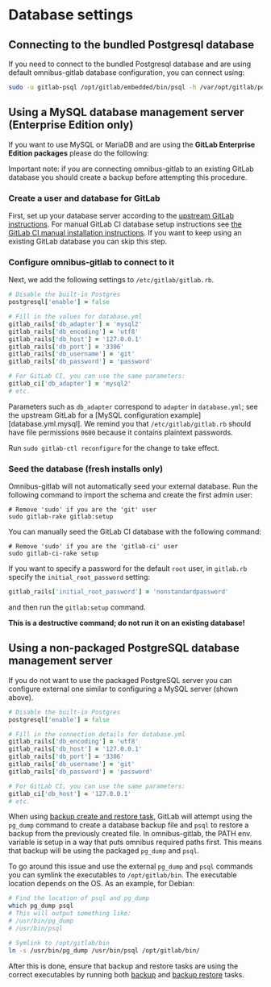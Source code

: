 # Database settings

## Connecting to the bundled Postgresql database

If you need to connect to the bundled Postgresql database and are using default omnibus-gitlab database configuration,
you can connect using:

```bash
sudo -u gitlab-psql /opt/gitlab/embedded/bin/psql -h /var/opt/gitlab/postgresql -d gitlabhq_production
```

## Using a MySQL database management server (Enterprise Edition only)

If you want to use MySQL or MariaDB and are using the **GitLab Enterprise Edition packages** please do the following:

Important note: if you are connecting omnibus-gitlab to an existing GitLab
database you should create a backup before attempting this procedure.

### Create a user and database for GitLab

First, set up your database server according to the [upstream GitLab
instructions](https://gitlab.com/gitlab-org/gitlab-ce/blob/master/doc/install/installation.md#5-database).
For manual GitLab CI database setup instructions see [the GitLab CI manual installation instructions](https://gitlab.com/gitlab-org/gitlab-ci/blob/master/doc/install/installation.md#4-prepare-the-database).
If you want to keep using an existing GitLab database you can skip this step.

### Configure omnibus-gitlab to connect to it

Next, we add the following settings to `/etc/gitlab/gitlab.rb`.

```ruby
# Disable the built-in Postgres
postgresql['enable'] = false

# Fill in the values for database.yml
gitlab_rails['db_adapter'] = 'mysql2'
gitlab_rails['db_encoding'] = 'utf8'
gitlab_rails['db_host'] = '127.0.0.1'
gitlab_rails['db_port'] = '3306'
gitlab_rails['db_username'] = 'git'
gitlab_rails['db_password'] = 'password'

# For GitLab CI, you can use the same parameters:
gitlab_ci['db_adapter'] = 'mysql2'
# etc.
```

Parameters such as `db_adapter` correspond to `adapter` in `database.yml`; see the upstream GitLab for a [MySQL configuration example][database.yml.mysql].
We remind you that `/etc/gitlab/gitlab.rb` should have file permissions `0600` because it contains plaintext passwords.

Run `sudo gitlab-ctl reconfigure` for the change to take effect.

### Seed the database (fresh installs only)

Omnibus-gitlab will not automatically seed your external database. Run the
following command to import the schema and create the first admin user:

```shell
# Remove 'sudo' if you are the 'git' user
sudo gitlab-rake gitlab:setup
```

You can manually seed the GitLab CI database with the following command:

```shell
# Remove 'sudo' if you are the 'gitlab-ci' user
sudo gitlab-ci-rake setup
```

If you want to specify a password for the default `root` user, in `gitlab.rb` specify the `initial_root_password` setting:

```ruby
gitlab_rails['initial_root_password'] = 'nonstandardpassword'
```

and then run the `gitlab:setup` command.

**This is a destructive command; do not run it on an existing database!**

## Using a non-packaged PostgreSQL database management server

If you do not want to use the packaged PostgreSQL server you can configure external one similar to configuring a MySQL server (shown above).

```ruby
# Disable the built-in Postgres
postgresql['enable'] = false

# Fill in the connection details for database.yml
gitlab_rails['db_encoding'] = 'utf8'
gitlab_rails['db_host'] = '127.0.0.1'
gitlab_rails['db_port'] = '3306'
gitlab_rails['db_username'] = 'git'
gitlab_rails['db_password'] = 'password'

# For GitLab CI, you can use the same parameters:
gitlab_ci['db_host'] = '127.0.0.1'
# etc.
```

When using [backup create and restore task](http://doc.gitlab.com/ce/raketasks/backup_restore.html#create-a-backup-of-the-gitlab-system), GitLab will attempt using the `pg_dump` command to create a database backup file and `psql` to restore a backup from the previously created file. In omnibus-gitlab, the PATH env. variable is setup in a way that puts omnibus required paths first. This means that backup will be using the packaged `pg_dump` and `psql`.

To go around this issue and use the external `pg_dump` and `psql` commands you can symlink the executables to `/opt/gitlab/bin`. The executable location depends on the OS. As an example, for Debian:

```bash
# Find the location of psql and pg_dump
which pg_dump psql
# This will output something like:
# /usr/bin/pg_dump
# /usr/bin/psql

# Symlink to /opt/gitlab/bin
ln -s /usr/bin/pg_dump /usr/bin/psql /opt/gitlab/bin/
```
After this is done, ensure that backup and restore tasks are using the correct executables by running both [backup](http://doc.gitlab.com/ce/raketasks/backup_restore.html#create-a-backup-of-the-gitlab-system) and [backup restore](http://doc.gitlab.com/ce/raketasks/backup_restore.html#omnibus-installations) tasks.
